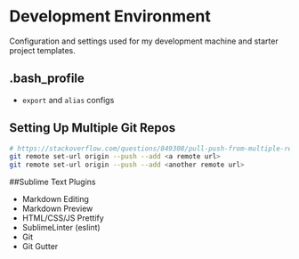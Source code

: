 # Development Environment

Configuration and settings used for my development machine and starter project templates.

## .bash_profile

  * `export` and  `alias` configs

## Setting Up Multiple Git Repos

```bash 
# https://stackoverflow.com/questions/849308/pull-push-from-multiple-remote-locations/3195446#3195446
git remote set-url origin --push --add <a remote url>
git remote set-url origin --push --add <another remote url>
```

##Sublime Text Plugins
  * Markdown Editing
  * Markdown Preview
  * HTML/CSS/JS Prettify
  * SublimeLinter (eslint)
  * Git
  * Git Gutter
